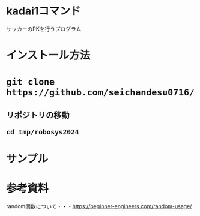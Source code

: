 # kadai1コマンド
サッカーのPKを行うプログラム

# インストール方法
<h1>
  
~~~
git clone https://github.com/seichandesu0716/robosys2024.git
~~~
  
<h2> リポジトリの移動
  
~~~
cd tmp/robosys2024
~~~
# サンプル


# 参考資料
random関数について・・・https://beginner-engineers.com/random-usage/

